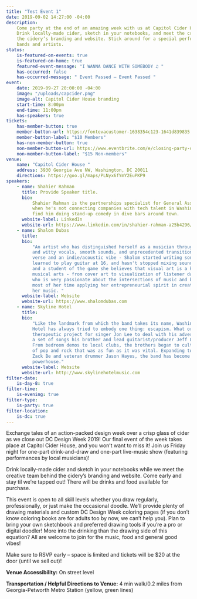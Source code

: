 ```yaml
---
title: "Test Event 1"
date: 2019-09-02 14:27:00 -04:00
description:
    Come party at the end of an amazing week with us at Capitol Cider House!
    Drink locally-made cider, sketch in your notebooks, and meet the creative team behind
    the cidery’s branding and website. Stick around for a special performance of local
    bands and artists.
status:
    is-featured-on-events: true
    is-featured-on-home: true
    featured-event-message: "I WANNA DANCE WITH SOMEBODY ♫ "
    has-occurred: false
    has-occurred-message: " Event Passed — Event Passed "
event:
    date: 2019-09-27 20:00:00 -04:00
    image: "/uploads/capcider.png"
    image-alt: Capitol Cider House branding
    start-time: 8:00pm
    end-time: 11:00pm
    has-speakers: true
tickets:
    has-member-button: true
    member-button-url: https://fontevacustomer-1638354c123-1641d839835.force.com/services/oauth2/authorize?client_id=3MVG9nthuDc9owbcOq7_07W.HriOQQPWTbMkrpOla.ajDQlTHf4_uby_mhwylcX.mJBU2O2SppTiZMS0J_HJd&response_type=code&redirect_uri=https://ikit.aiga.org/ikit_national_util/ikit-national-util-sso-redirect/&state=https%3A%2F%2Fdc.aiga.org%2Fevent%2Fclosing-party-drink-draw-dance%2F%3Fredirect_source%3Deventbrite_register
    member-button-label: "$10 Members"
    has-non-member-button: true
    non-member-button-url: https://www.eventbrite.com/e/closing-party-drink-draw-dance-tickets-71297146685
    non-member-button-label: "$15 Non-members"
venue:
    name: "Capitol Cider House "
    address: 3930 Georgia Ave NW, Washington, DC 20011
    directions: https://goo.gl/maps/PLNyx6fYmY2EuPKP9
speakers:
    - name: Shahier Rahman
      title: Provide Speaker title.
      bio:
          Shahier Rahman is the partnerships specialist for General Assembly DC, and
          when he's not connecting companies with tech talent in Washington, DC, you can
          find him doing stand-up comedy in dive bars around town.
      website-label: LinkedIn
      website-url: https://www.linkedin.com/in/shahier-rahman-a25b4296/
    - name: Shalom Dubas
      title:
      bio:
          "An artist who has distinguished herself as a musician through charismatic
          and witty vocals, smooth sounds, and unprecedented transitions between rapid-fire
          verse and an indie/acoustic vibe - Shalom started writing songs at 10 years old,
          learned to play guitar at 16, and hasn't stopped mixing sounds since. As an artist
          and a student of the game she believes that visual art is a key complement to
          musical arts - from cover art to visualization of listener data; and as a creative
          who is very passionate about the intersections of music and business, she spends
          most of her time applying her entrepreneurial spirit in creative ways to propel
          her music. "
      website-label: Website
      website-url: https://www.shalomdubas.com
    - name: Skyline Hotel
      title:
      bio:
          "Like the landmark from which the band takes its name, Washington, DC's Skyline
          Hotel has always tried to embody one thing: escapism. What originated as a personal
          therapeutic project for singer Jon Lee to deal with his adversity soon became
          a set of songs his brother and lead guitarist/producer Jeff Lee could not ignore.
          From bedroom demos to local clubs, the brothers began to cultivate a modern blend
          of pop and rock that was as fun as it was vital. Expanding to include organist/bassist
          Zack Be and veteran drummer Jason Hayes, the band has become a full blown pop/rock
          powerhouse."
      website-label: Website
      website-url: http://www.skylinehotelmusic.com
filter-date:
    is-day-8: true
filter-time:
    is-evening: true
filter-type:
    is-party: true
filter-location:
    is-dc: true
---
```


Exchange tales of an action-packed design week over a crisp glass of cider as we close out DC Design Week 2019! Our final event of the week takes place at Capitol Cider House, and you won’t want to miss it! Join us Friday night for one-part drink-and-draw and one-part live-music show (featuring performances by local musicians)!

Drink locally-made cider and sketch in your notebooks while we meet the creative team behind the cidery’s branding and website. Come early and stay til we’re tapped out! There will be drinks and food available for purchase.

This event is open to all skill levels whether you draw regularly, professionally, or just make the occasional doodle. We’ll provide plenty of drawing materials and custom DC Design Week coloring pages (if you don’t know coloring books are for adults too by now, we can’t help you). Plan to bring your own sketchbook and preferred drawing tools if you’re a pro or digital doodler! More into the drinking than the drawing side of this equation? All are welcome to join for the music, food and general good vibes!

Make sure to RSVP early – space is limited and tickets will be \$20 at the door (until we sell out)!

**Venue Accessibility:** On street level

**Transportation / Helpful Directions to Venue:** 4 min walk/0.2 miles from Georgia-Petworth Metro Station (yellow, green lines)
